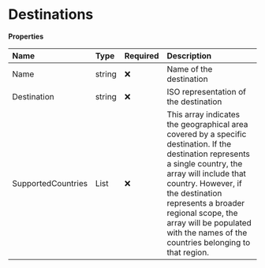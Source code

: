# Destinations

**Properties**

| Name               | Type         | Required | Description                                                                                                                                                                                                                                                                                                               |
| :----------------- | :----------- | :------- | :------------------------------------------------------------------------------------------------------------------------------------------------------------------------------------------------------------------------------------------------------------------------------------------------------------------------ |
| Name               | string       | ❌       | Name of the destination                                                                                                                                                                                                                                                                                                   |
| Destination        | string       | ❌       | ISO representation of the destination                                                                                                                                                                                                                                                                                     |
| SupportedCountries | List<string> | ❌       | This array indicates the geographical area covered by a specific destination. If the destination represents a single country, the array will include that country. However, if the destination represents a broader regional scope, the array will be populated with the names of the countries belonging to that region. |
